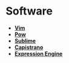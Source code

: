 Software
========

* **[Vim](vim)**
* **[Pow](pow)**
* **[Sublime](sublime)**
* **[Capistrano](capistrano)**
* **[Expression Engine](expression_engine)**
